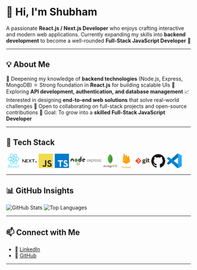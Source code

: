 # 👋 Hi, I'm Shubham

A passionate **React.js / Next.js Developer** who enjoys crafting interactive and modern web applications.
Currently expanding my skills into **backend development** to become a well-rounded **Full-Stack JavaScript Developer** 🚀

---

## 💡 About Me

🌱 Deepening my knowledge of **backend technologies** (Node.js, Express, MongoDB)
⚛️ Strong foundation in **React.js** for building scalable UIs
🔗 Exploring **API development, authentication, and database management**
📈 Interested in designing **end-to-end web solutions** that solve real-world challenges
🤝 Open to collaborating on full-stack projects and open-source contributions
🎯 Goal: To grow into a **skilled Full-Stack JavaScript Developer**

---

## 🧰 Tech Stack

<p align="left">
  <!-- Frontend -->
  <img src="https://raw.githubusercontent.com/devicons/devicon/master/icons/react/react-original-wordmark.svg" alt="React" width="40" height="40"/>
  <img src="https://raw.githubusercontent.com/devicons/devicon/master/icons/nextjs/nextjs-original-wordmark.svg" alt="Next.js" width="40" height="40"/>
  <img src="https://raw.githubusercontent.com/devicons/devicon/master/icons/javascript/javascript-original.svg" alt="JavaScript" width="40" height="40"/>
  <img src="https://raw.githubusercontent.com/devicons/devicon/master/icons/typescript/typescript-original.svg" alt="TypeScript" width="40" height="40"/>

  <!-- Backend -->

  <img src="https://raw.githubusercontent.com/devicons/devicon/master/icons/nodejs/nodejs-original-wordmark.svg" alt="Node.js" width="40" height="40"/>
  <img src="https://raw.githubusercontent.com/devicons/devicon/master/icons/express/express-original-wordmark.svg" alt="Express" width="40" height="40"/>
  <img src="https://raw.githubusercontent.com/devicons/devicon/master/icons/mongodb/mongodb-original-wordmark.svg" alt="MongoDB" width="40" height="40"/>
  <img src="https://raw.githubusercontent.com/devicons/devicon/master/icons/firebase/firebase-plain-wordmark.svg" alt="Firebase" width="40" height="40"/>

  <!-- Tools -->

  <img src="https://raw.githubusercontent.com/devicons/devicon/master/icons/git/git-original-wordmark.svg" alt="Git" width="40" height="40"/>
  <img src="https://raw.githubusercontent.com/devicons/devicon/master/icons/github/github-original.svg" alt="GitHub" width="40" height="40"/>
  <img src="https://raw.githubusercontent.com/devicons/devicon/master/icons/vscode/vscode-original.svg" alt="VS Code" width="40" height="40"/>
</p>

---

## 📊 GitHub Insights

![GitHub Stats](https://github-readme-stats.vercel.app/api?username=0shubhamit\&show_icons=true\&theme=radical)
![Top Languages](https://github-readme-stats.vercel.app/api/top-langs/?username=0shubhamit\&layout=compact\&theme=radical)

---

## 📫 Connect with Me

* 💼 [LinkedIn](https://www.linkedin.com/in/shubham-singh-5b9521330)
* 🐙 [GitHub](https://github.com/0shubhamit)

---
